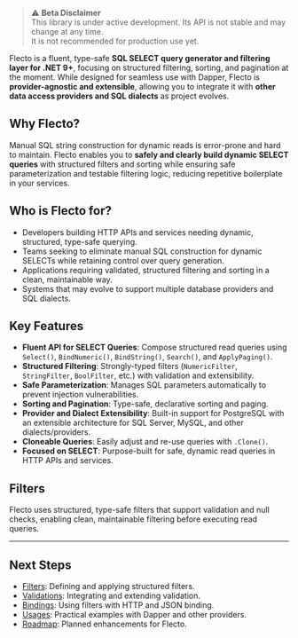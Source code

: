 > ⚠️ **Beta Disclaimer**  
> This library is under active development. Its API is not stable and may change at any time.  
> It is not recommended for production use yet.

Flecto is a fluent, type-safe **SQL SELECT query generator and filtering layer for .NET 9+**, 
focusing on structured filtering, sorting, and pagination at the moment. 
While designed for seamless use with Dapper, Flecto is **provider-agnostic and extensible**, 
allowing you to integrate it with **other data access providers and SQL dialects** 
as project evolves.

## Why Flecto?
Manual SQL string construction for dynamic reads is error-prone and hard to maintain. 
Flecto enables you to **safely and clearly build dynamic SELECT queries** with structured filters 
and sorting while ensuring safe parameterization and testable filtering logic, 
reducing repetitive boilerplate in your services.

## Who is Flecto for?
- Developers building HTTP APIs and services needing dynamic, structured, type-safe querying.
- Teams seeking to eliminate manual SQL construction for dynamic SELECTs while retaining control over query generation.
- Applications requiring validated, structured filtering and sorting in a clean, maintainable way.
- Systems that may evolve to support multiple database providers and SQL dialects.

## Key Features
- **Fluent API for SELECT Queries**: Compose structured read queries using `Select()`, `BindNumeric()`, `BindString()`, `Search()`, and `ApplyPaging()`.
- **Structured Filtering**: Strongly-typed filters (`NumericFilter`, `StringFilter`, `BoolFilter`, etc.) with validation and extensibility.
- **Safe Parameterization**: Manages SQL parameters automatically to prevent injection vulnerabilities.
- **Sorting and Pagination**: Type-safe, declarative sorting and paging.
- **Provider and Dialect Extensibility**: Built-in support for PostgreSQL with an extensible architecture for SQL Server, MySQL, and other dialects/providers.
- **Cloneable Queries**: Easily adjust and re-use queries with `.Clone()`.
- **Focused on SELECT**: Purpose-built for safe, dynamic read queries in HTTP APIs and services.

## Filters
Flecto uses structured, type-safe filters that support validation and null checks, 
enabling clean, maintainable filtering before executing read queries.

---

## Next Steps
- [Filters](filters.md): Defining and applying structured filters.
- [Validations](validations.md): Integrating and extending validation.
- [Bindings](bindings.md): Using filters with HTTP and JSON binding.
- [Usages](usages.md): Practical examples with Dapper and other providers.
- [Roadmap](roadmap.md): Planned enhancements for Flecto.
